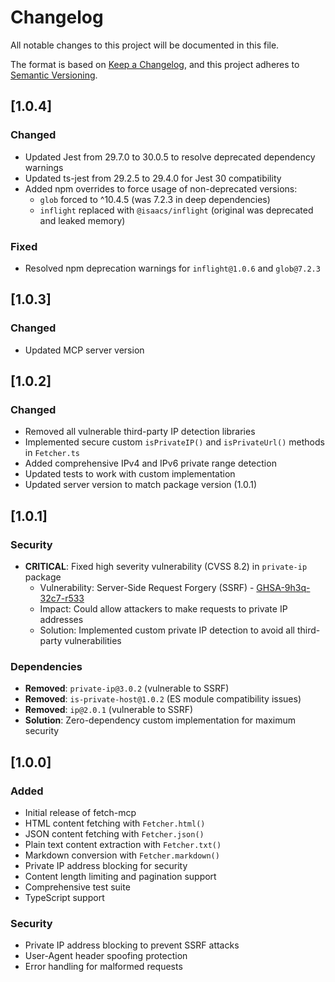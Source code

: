 # Changelog

All notable changes to this project will be documented in this file.

The format is based on [Keep a Changelog](https://keepachangelog.com/en/1.0.0/),
and this project adheres to [Semantic Versioning](https://semver.org/spec/v2.0.0.html).

## [1.0.4]

### Changed
- Updated Jest from 29.7.0 to 30.0.5 to resolve deprecated dependency warnings
- Updated ts-jest from 29.2.5 to 29.4.0 for Jest 30 compatibility
- Added npm overrides to force usage of non-deprecated versions:
  - `glob` forced to ^10.4.5 (was 7.2.3 in deep dependencies)
  - `inflight` replaced with `@isaacs/inflight` (original was deprecated and leaked memory)

### Fixed
- Resolved npm deprecation warnings for `inflight@1.0.6` and `glob@7.2.3`

## [1.0.3]

### Changed
- Updated MCP server version

## [1.0.2]

### Changed
- Removed all vulnerable third-party IP detection libraries
- Implemented secure custom `isPrivateIP()` and `isPrivateUrl()` methods in `Fetcher.ts`
- Added comprehensive IPv4 and IPv6 private range detection
- Updated tests to work with custom implementation
- Updated server version to match package version (1.0.1)

## [1.0.1]

### Security
- **CRITICAL**: Fixed high severity vulnerability (CVSS 8.2) in `private-ip` package
  - Vulnerability: Server-Side Request Forgery (SSRF) - [GHSA-9h3q-32c7-r533](https://github.com/advisories/GHSA-9h3q-32c7-r533)
  - Impact: Could allow attackers to make requests to private IP addresses
  - Solution: Implemented custom private IP detection to avoid all third-party vulnerabilities

### Dependencies
- **Removed**: `private-ip@3.0.2` (vulnerable to SSRF)
- **Removed**: `is-private-host@1.0.2` (ES module compatibility issues)
- **Removed**: `ip@2.0.1` (vulnerable to SSRF)
- **Solution**: Zero-dependency custom implementation for maximum security

## [1.0.0]

### Added
- Initial release of fetch-mcp
- HTML content fetching with `Fetcher.html()`
- JSON content fetching with `Fetcher.json()`
- Plain text content extraction with `Fetcher.txt()`
- Markdown conversion with `Fetcher.markdown()`
- Private IP address blocking for security
- Content length limiting and pagination support
- Comprehensive test suite
- TypeScript support

### Security
- Private IP address blocking to prevent SSRF attacks
- User-Agent header spoofing protection
- Error handling for malformed requests